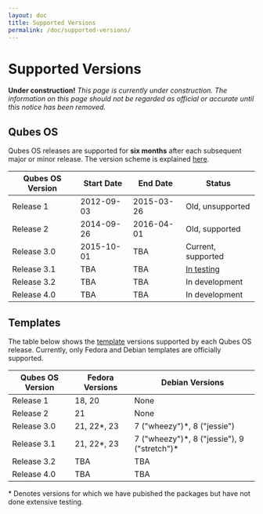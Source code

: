 ```yaml
---
layout: doc
title: Supported Versions
permalink: /doc/supported-versions/
---
```


<style>
article td, article th {
    border-width: 2px;
    border-style: double;
    padding: 5px;
}
</style>

Supported Versions
==================

**Under construction!** *This page is currently under construction. The
information on this page should not be regarded as official or accurate until
this notice has been removed.*

Qubes OS
--------
Qubes OS releases are supported for **six months** after each subsequent major
or minor release. The version scheme is explained [here](/doc/version-scheme/).

| Qubes OS Version | Start Date | End Date   | Status             |
| ---------------- | ---------- | ---------- | ------------------ |
| Release 1        | 2012-09-03 | 2015-03-26 | Old, unsupported   |
| Release 2        | 2014-09-26 | 2016-04-01 | Old, supported     |
| Release 3.0      | 2015-10-01 | TBA        | Current, supported |
| Release 3.1      | TBA        | TBA        | [In testing][r3.1-schedule] |
| Release 3.2      | TBA        | TBA        | In development     |
| Release 4.0      | TBA        | TBA        | In development     |


Templates
---------
The table below shows the [template](/doc/templates/) versions supported by each
Qubes OS release. Currently, only Fedora and Debian templates are officially
supported.

| Qubes OS Version | Fedora Versions | Debian Versions                               |
| ---------------- | --------------- | --------------------------------------------- |
| Release 1        | 18, 20          | None                                          |
| Release 2        | 21              | None                                          |
| Release 3.0      | 21, 22\*, 23    | 7 ("wheezy")\*, 8 ("jessie")                  |
| Release 3.1      | 21, 22\*, 23    | 7 ("wheezy")\*, 8 ("jessie"), 9 ("stretch")\* |
| Release 3.2      | TBA             | TBA                                           |
| Release 4.0      | TBA             | TBA                                           |

\* Denotes versions for which we have pubished the packages but have not done
extensive testing.

[r3.1-schedule]: /doc/releases/3.1/schedule/
